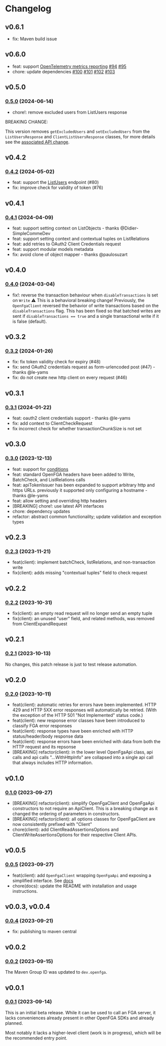 # Changelog

## v0.6.1

- fix: Maven build issue

## v0.6.0

- feat: support [OpenTelemetry metrics reporting](https://github.com/openfga/java-sdk/blob/main/docs/OpenTelemetry.md) [\#94](https://github.com/openfga/java-sdk/pull/94) [\#95](https://github.com/openfga/java-sdk/pull/95)
- chore: update dependencies [\#100](https://github.com/openfga/java-sdk/pull/100) [\#101](https://github.com/openfga/java-sdk/pull/100) [\#102](https://github.com/openfga/java-sdk/pull/102) [\#103](https://github.com/openfga/java-sdk/pull/103)

## v0.5.0

### [0.5.0](https://github.com/openfga/java-sdk/compare/v0.4.0...v0.5.0) (2024-06-14)

- chore!: remove excluded users from ListUsers response

BREAKING CHANGE:

This version removes `getExcludedUsers` and `setExcludedUsers` from the `ListUsersResponse` and `ClientListUsersResponse` classes,
for more details see the [associated API change](https://github.com/openfga/api/pull/171).

## v0.4.2

### [0.4.2](https://github.com/openfga/java-sdk/compare/v0.4.1...v0.4.2) (2024-05-02)

- feat: support the [ListUsers](https://github.com/openfga/rfcs/blob/main/20231214-listUsers-api.md) endpoint (#80)
- fix: improve check for validity of token (#76)

## v0.4.1

### [0.4.1](https://github.com/openfga/java-sdk/compare/v0.4.0...v0.4.1) (2024-04-09)

- feat: support setting context on ListObjects - thanks @Didier-SimpleCommeDev
- feat: support setting context and contextual tuples on ListRelations
- feat: add retries to OAuth2 Client Credentials request
- feat: support modular models metadata
- fix: avoid clone of object mapper - thanks @paulosuzart

## v0.4.0

### [0.4.0](https://github.com/openfga/java-sdk/compare/v0.3.2...v0.4.0) (2024-03-04)

- fix!: reverse the transaction behaviour when `disableTransactions` is set on `Write`
  ⚠️ This is a behavioral breaking change!
  Previously, the `OpenFgaClient` reversed the behavior of write transactions based on the `disableTransactions` flag. This has been fixed so that batched writes are sent if `disableTransactions == true` and a single transactional write if it is false (default).

## v0.3.2

### [0.3.2](https://github.com/openfga/java-sdk/compare/v0.3.1...v0.3.2) (2024-01-26)

- fix: fix token validity check for expiry (#48)
- fix: send OAuth2 credentials request as form-urlencoded post (#47) - thanks @le-yams
- fix: do not create new http client on every request (#46)

## v0.3.1

### [0.3.1](https://github.com/openfga/java-sdk/compare/v0.3.0...v0.3.1) (2024-01-22)

- feat: oauth2 client credentials support - thanks @le-yams
- fix: add context to ClientCheckRequest
- fix incorrect check for whether transactionChunkSize is not set

## v0.3.0

### [0.3.0](https://github.com/openfga/java-sdk/compare/v0.2.3...v0.3.0) (2023-12-13)

- feat: support for [conditions](https://openfga.dev/blog/conditional-tuples-announcement)
- feat: standard OpenFGA headers have been added to Write, BatchCheck, and ListRelations calls
- feat: apiTokenIssuer has been expanded to support arbitrary http and https URLs. previously it supported
  only configuring a hostname - thanks @le-yams
- feat: allow setting and overriding http headers
- [BREAKING] chore!: use latest API interfaces
- chore: dependency updates
- refactor: abstract common functionality; update validation and exception types

## v0.2.3

### [0.2.3](https://github.com/openfga/java-sdk/compare/v0.2.2...v0.2.3) (2023-11-21)

- feat(client): implement batchCheck, listRelations, and non-transaction write
- fix(client): adds missing "contextual tuples" field to check request

## v0.2.2

### [0.2.2](https://github.com/openfga/java-sdk/compare/v0.2.1...v0.2.2) (2023-10-31)

- fix(client): an empty read request will no longer send an empty tuple
- fix(client): an unused "user" field, and related methods, was removed from ClientExpandRequest

## v0.2.1

### [0.2.1](https://github.com/openfga/java-sdk/compare/v0.2.0...v0.2.1) (2023-10-13)

No changes, this patch release is just to test release automation.

## v0.2.0

### [0.2.0](https://github.com/openfga/java-sdk/compare/v0.1.0...v0.2.0) (2023-10-11)

- feat(client): automatic retries for errors have been implemented. HTTP 429 and HTTP 5XX error responses
  will automatically be retried. (With the exception of the HTTP 501 "Not Implemented" status code.)
- feat(client): new response error classes have been introduced to classify FGA error responses
- feat(client): response types have been enriched with HTTP status/header/body response data
- feat(client): response errors have been enriched with data from both the HTTP request and its repsonse
- [BREAKING] refactor(client): in the lower level OpenFgaApi class, api calls and api calls "...WithHttpInfo"
  are collapsed into a single api call that always includes HTTP information.

## v0.1.0

### [0.1.0](https://github.com/openfga/java-sdk/compare/v0.0.5...v0.1.0) (2023-09-27)

- [BREAKING] refactor(client): simplify OpenFgaClient and OpenFgaApi constructors to not require
  an ApiClient. This is a breaking change as it changed the ordering of parameters in constructors.
- [BREAKING] refactor(client): all options classes for OpenFgaClient are now consistently prefixed
  with "Client"
- chore(client): add ClientReadAssertionsOptions and ClientWriteAssertionsOptions for their
  respective Client APIs.

## v0.0.5

### [0.0.5](https://github.com/openfga/java-sdk/compare/v0.0.4...v0.0.5) (2023-09-27)

- feat(client): add `OpenFgaClient` wrapping `OpenFgaApi` and exposing a simplified interface.
  See [docs](https://github.com/openfga/java-sdk?tab=readme-ov-file#initializing-the-api-client)
- chore(docs): update the README with installation and usage instructions.

## v0.0.3, v0.0.4

### [0.0.4](https://github.com/openfga/java-sdk/compare/v0.0.2...v0.0.4) (2023-09-21)

- fix: publishing to maven central

## v0.0.2

### [0.0.2](https://github.com/openfga/java-sdk/compare/v0.0.1...v0.0.2) (2023-09-15)

The Maven Group ID was updated to `dev.openfga`.

## v0.0.1

### [0.0.1](https://github.com/openfga/java-sdk/releases/tag/v0.0.1) (2023-09-14)

This is an initial beta release. While it can be used to call an FGA server, it lacks conveniences
already present in other OpenFGA SDKs and already planned.

Most notably it lacks a higher-level client (work is in progress), which will be the recommended
entry point.
